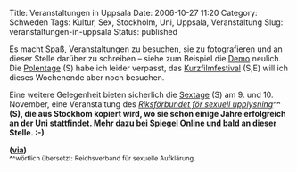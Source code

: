 Title: Veranstaltungen in Uppsala
Date: 2006-10-27 11:20
Category: Schweden
Tags: Kultur, Sex, Stockholm, Uni, Uppsala, Veranstaltung
Slug: veranstaltungen-in-uppsala
Status: published

Es macht Spaß, Veranstaltungen zu besuchen, sie zu fotografieren und an
dieser Stelle darüber zu schreiben – siehe zum Beispiel die
[Demo](http://www.fiket.de/2006/10/14/demo-gegen-rassismus/) neulich.
Die [Polentage](http://www.polskainstitutet.se/pduppsala2006.htm) (S)
habe ich leider verpasst, das
[Kurzfilmfestival](http://shortfilmfestival.com/) (S,E) will ich dieses
Wochenende aber noch besuchen.

Eine weitere Gelegenheit bieten sicherlich die
[Sextage](http://www.sexdagarna.se/uppsala_program.htm) (S) am 9. und
10. November, eine Veranstaltung des [*Riksförbundet för sexuell
upplysning*](http://www.rfsu.se/)^<strong>^ (S), die aus Stockhom
kopiert wird, wo sie schon einige Jahre erfolgreich an der Uni
stattfindet. Mehr dazu [bei Spiegel
Online](http://www.spiegel.de/unispiegel/wunderbar/0,1518,444806,00.html)
und bald an dieser Stelle. :-)

([via](http://emme-effe.eu/2006/10/27/schwedischer-uni-sex/))  
<small>^</strong>^wörtlich übersetzt: Reichsverband für sexuelle
Aufklärung.</small>

